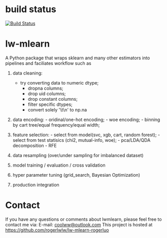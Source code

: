 # build status
[![Build Status](https://travis-ci.org/rogerlwlw/lwmlearn-rogerluo.svg?branch=master)](https://travis-ci.org/rogerlwlw/lwmlearn-rogerluo)

# lw-mlearn

A Python package that wraps sklearn and many other estimators into pipelines and faciliates workflow 
such as 

1) data cleaning:
    - try converting data to numeric dtype; 
        - dropna columns; 
        - drop uid columns;
        - drop constant columns;
        - filter specific dtypes;
        - convert solely '\t\n' to np.na 
        
2) data encoding: 
        - oridinal/one-hot encoding; 
        - woe encoding; 
        - binning by cart tree/equal frequency/equal width;
        
3) feature selection:
        - select from model(svc, xgb, cart, random forest); 
        - select from test statisics (chi2, mutual-info, woe);
        - pca/LDA/QDA decomposition
        - RFE
        
4) data resampling (over/under sampling for imbalanced dataset)
5) model training / evaluation / cross validation
6) hyper parameter tuning (grid_search, Bayesian Optimization)
7) production integration


Contact
=============
If you have any questions or comments about lwmlearn, please feel free to 
contact me via:
E-mail: coolww@outlook.com
This project is hosted at https://github.com/rogerlwlw/lw-mlearn-rogerluo

